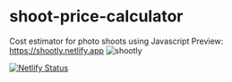 # shoot-price-calculator
 Cost estimator for photo shoots using Javascript
 Preview: https://shootly.netlify.app
 ![shootly](https://user-images.githubusercontent.com/87113091/187762199-d830e138-60a2-4a70-8848-3b06aedf7c52.gif)

[![Netlify Status](https://api.netlify.com/api/v1/badges/0c25b95b-667d-4d64-a385-611d9b960c55/deploy-status)](https://app.netlify.com/sites/shootly/deploys)
